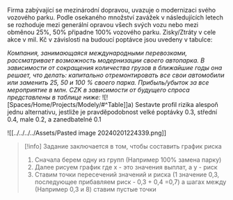 Firma zabývající se mezinárodní dopravou, uvazuje o modernizaci svého vozového parku. Podle osekaného množství zavážek v následujících letech se rozhoduje mezi generální opravou všech svých vozu nebo mezi obměnou 25%, 50% připadne 100% vozového parku. Zisky/Ztráty v cele akce v mil. Kč v závislosti na budoucí poptávce jsou uvedeny v tabulce:

*Компания, занимающаяся международными перевозками, рассматривает возможность модернизации своего автопарка. В зависимости от сокращения количества грузов в ближайшие годы она решает, что делать: капитально отремонтировать все свои автомобили или заменить 25, 50 и 100 % своего парка. Прибыль/убыток за все мероприятие в млн. CZK в зависимости от будущего спроса представлены в таблице ниже:*
![![Spaces/Home/Projects/Modely/#^Table]]a) Sestavte profil rizika alespoň jednu alternativu, jestliže je pravděpodobnost velké poptávky 0.3, střední 0.4, male 0.2, a zanedbatelné 0.1

![[../../../../Assets/Pasted image 20240201224339.png]]

>[!info]
>Задание заключается в том, чтобы составить график риска
>1. Сначала берем одну из групп (Например 100% замена парку)
>2. Далее рисуем график где х - это значения выплат, а у - риск
>3. Ставим точки пересечений значений и риска (1 значение 0,3, последующее прибавляем риск - 0,3 + 0,4 =0,7) а шагах между (Например 0,3 и 8) ставим пустые точки

